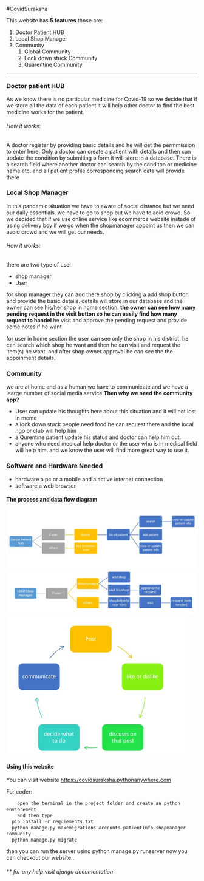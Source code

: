 #CovidSuraksha

This website has **5 features** those are:

1. Doctor Patient HUB
1. Local Shop Manager
1. Community
    1. Global Community
    1. Lock down stuck Community
    1. Quarentine Community

---

### Doctor patient HUB

As we know there is no particular medicine for Covid-19 so we decide that if we store all the data of each patient it will help other doctor to find the best medicine works for the patient.

###### How it works:

A doctor register by providing basic details and he will get the permmission to enter here. Only a doctor can create a patient with details and then can update the condition by submiting a form it will store in a database. There is a search field where another doctor can search by the conditon or medicine name etc. and all patient profile corresponding search data will provide there

### Local Shop Manager

In this pandemic situation we have to aware of social distance but we need our daily essentials. we have to go to shop but we have to aoid crowd. So we decided that if we use online service like ecommerce website instade of using delivery boy if we go when the shopmanager appoint us then we can avoid crowd and we will get our needs.

###### How it works:

there are two type of user

-   shop manager
-   User

for shop manager they can add there shop by clicking a add shop button and provide the basic details. details will store in our database and the owner can see his/her shop in home section. **the owner can see how many pending request in the visit button so he can easily find how many request to handel**
he visit and approve the pending request and provide some notes if he want

for user in home section the user can see only the shop in his district. he can search which shop he want and then he can visit and request the item(s) he want. and after shop owner approval he can see the the appoinment details.

### Community

we are at home and as a human we have to communicate and we have a learge number of social media service **Then why we need the community app?**

-   User can update his thoughts here about this situation and it will not lost in meme
-   a lock down stuck people need food he can request there and the local ngo or club will help him
-   a Qurentine patient update his status and doctor can help him out.
-   anyone who need medical help doctor or the user who is in medical field will help him.
    and we know the user will find more great way to use it.

### Software and Hardware Needed

* hardware a pc or a mobile and a active internet connection
* software a web browser


#### The process and data flow diagram

![doctor flow cart](doc.jpg)
![shop flow cart](shop.jpg)
![community flow cart](community.jpg)

#### Using this website

You can visit website https://covidsuraksha.pythonanywhere.com

For coder:

    	open the terminal in the project folder and create an python enviorement
        and then type
      pip install -r requiements.txt
      python manage.py makemigrations accounts patientinfo shopmanager community
      python manage.py migrate

then you can run the server using
python manage.py runserver
now you can checkout our website..

###### \*\* for any help visit django documentation
